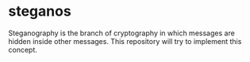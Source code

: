 steganos
========

Steganography is the branch of cryptography in which messages are hidden inside other messages. This repository will try to implement this concept.
